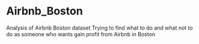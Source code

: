 # Airbnb_Boston
Analysis of Airbnb Boston dataset
Trying to find what to do and what not to do as someone who wants gain profit from Airbnb in Boston

